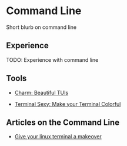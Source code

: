 # Command Line

Short blurb on command line

## Experience

TODO: Experience with command line

## Tools

- [Charm: Beautiful TUIs](https://charm.sh/)

- [Terminal Sexy: Make your Terminal Colorful](https://terminal.sexy/)

## Articles on the Command Line

- [Give your linux terminal a makeover](https://www.roboleary.net/2021/06/09/give-your-terminal-a-makeover.html)